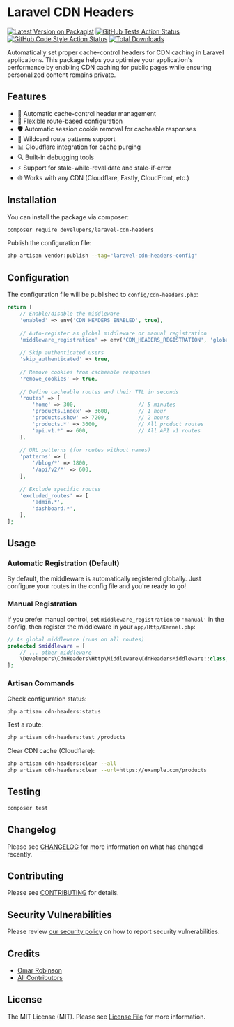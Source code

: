 # Laravel CDN Headers

[![Latest Version on Packagist](https://img.shields.io/packagist/v/develupers/laravel-cdn-headers.svg?style=flat-square)](https://packagist.org/packages/develupers/laravel-cdn-headers)
[![GitHub Tests Action Status](https://img.shields.io/github/actions/workflow/status/develupers/laravel-cdn-headers/run-tests.yml?branch=main&label=tests&style=flat-square)](https://github.com/develupers/laravel-cdn-headers/actions?query=workflow%3Arun-tests+branch%3Amain)
[![GitHub Code Style Action Status](https://img.shields.io/github/actions/workflow/status/develupers/laravel-cdn-headers/fix-php-code-style-issues.yml?branch=main&label=code%20style&style=flat-square)](https://github.com/develupers/laravel-cdn-headers/actions?query=workflow%3A"Fix+PHP+code+style+issues"+branch%3Amain)
[![Total Downloads](https://img.shields.io/packagist/dt/develupers/laravel-cdn-headers.svg?style=flat-square)](https://packagist.org/packages/develupers/laravel-cdn-headers)

Automatically set proper cache-control headers for CDN caching in Laravel applications. This package helps you optimize your application's performance by enabling CDN caching for public pages while ensuring personalized content remains private.

## Features

- 🚀 Automatic cache-control header management
- 🔧 Flexible route-based configuration
- 🛡️ Automatic session cookie removal for cacheable responses
- 🎯 Wildcard route patterns support
- 📊 Cloudflare integration for cache purging
- 🔍 Built-in debugging tools
- ⚡ Support for stale-while-revalidate and stale-if-error
- 🌐 Works with any CDN (Cloudflare, Fastly, CloudFront, etc.)

## Installation

You can install the package via composer:

```bash
composer require develupers/laravel-cdn-headers
```

Publish the configuration file:

```bash
php artisan vendor:publish --tag="laravel-cdn-headers-config"
```

## Configuration

The configuration file will be published to `config/cdn-headers.php`:

```php
return [
    // Enable/disable the middleware
    'enabled' => env('CDN_HEADERS_ENABLED', true),
    
    // Auto-register as global middleware or manual registration
    'middleware_registration' => env('CDN_HEADERS_REGISTRATION', 'global'),
    
    // Skip authenticated users
    'skip_authenticated' => true,
    
    // Remove cookies from cacheable responses
    'remove_cookies' => true,
    
    // Define cacheable routes and their TTL in seconds
    'routes' => [
        'home' => 300,                    // 5 minutes
        'products.index' => 3600,         // 1 hour
        'products.show' => 7200,          // 2 hours
        'products.*' => 3600,             // All product routes
        'api.v1.*' => 600,                // All API v1 routes
    ],
    
    // URL patterns (for routes without names)
    'patterns' => [
        '/blog/*' => 1800,
        '/api/v2/*' => 600,
    ],
    
    // Exclude specific routes
    'excluded_routes' => [
        'admin.*',
        'dashboard.*',
    ],
];
```

## Usage

### Automatic Registration (Default)

By default, the middleware is automatically registered globally. Just configure your routes in the config file and you're ready to go!

### Manual Registration

If you prefer manual control, set `middleware_registration` to `'manual'` in the config, then register the middleware in your `app/Http/Kernel.php`:

```php
// As global middleware (runs on all routes)
protected $middleware = [
    // ... other middleware
    \Develupers\CdnHeaders\Http\Middleware\CdnHeadersMiddleware::class,
];
```

### Artisan Commands

Check configuration status:
```bash
php artisan cdn-headers:status
```

Test a route:
```bash
php artisan cdn-headers:test /products
```

Clear CDN cache (Cloudflare):
```bash
php artisan cdn-headers:clear --all
php artisan cdn-headers:clear --url=https://example.com/products
```

## Testing

```bash
composer test
```

## Changelog

Please see [CHANGELOG](CHANGELOG.md) for more information on what has changed recently.

## Contributing

Please see [CONTRIBUTING](CONTRIBUTING.md) for details.

## Security Vulnerabilities

Please review [our security policy](../../security/policy) on how to report security vulnerabilities.

## Credits

- [Omar Robinson](https://github.com/orobinson)
- [All Contributors](../../contributors)

## License

The MIT License (MIT). Please see [License File](LICENSE.md) for more information.
